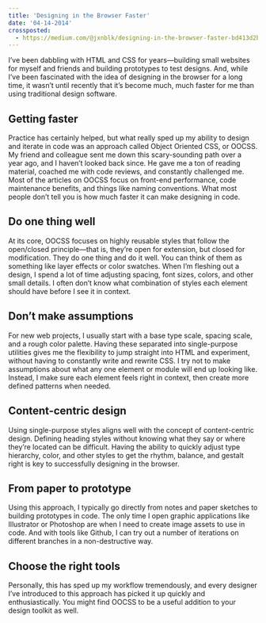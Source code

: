 ```yaml
---
title: 'Designing in the Browser Faster'
date: '04-14-2014'
crossposted:
  - https://medium.com/@jxnblk/designing-in-the-browser-faster-bd413d2bc4f3
---
```


I’ve been dabbling with HTML and CSS for years—building small websites for myself and friends and building prototypes to test designs. And, while I’ve been fascinated with the idea of designing in the browser for a long time, it wasn’t until recently that it’s become much, much faster for me than using traditional design software.

## Getting faster
Practice has certainly helped, but what really sped up my ability to design and iterate in code was an approach called Object Oriented CSS, or OOCSS. My friend and colleague sent me down this scary-sounding path over a year ago, and I haven’t looked back since. He gave me a ton of reading material, coached me with code reviews, and constantly challenged me. Most of the articles on OOCSS focus on front-end performance, code maintenance benefits, and things like naming conventions. What most people don’t tell you is how much faster it can make designing in code.

## Do one thing well
At its core, OOCSS focuses on highly reusable styles that follow the open/closed principle—that is, they’re open for extension, but closed for modification. They do one thing and do it well. You can think of them as something like layer effects or color swatches. When I’m fleshing out a design, I spend a lot of time adjusting spacing, font sizes, colors, and other small details. I often don’t know what combination of styles each element should have before I see it in context.

## Don’t make assumptions
For new web projects, I usually start with a base type scale, spacing scale, and a rough color palette. Having these separated into single-purpose utilities gives me the flexibility to jump straight into HTML and experiment, without having to constantly write and rewrite CSS. I try not to make assumptions about what any one element or module will end up looking like. Instead, I make sure each element feels right in context, then create more defined patterns when needed.

## Content-centric design
Using single-purpose styles aligns well with the concept of content-centric design. Defining heading styles without knowing what they say or where they’re located can be difficult. Having the ability to quickly adjust type hierarchy, color, and other styles to get the rhythm, balance, and gestalt right is key to successfully designing in the browser.

## From paper to prototype
Using this approach, I typically go directly from notes and paper sketches to building prototypes in code. The only time I open graphic applications like Illustrator or Photoshop are when I need to create image assets to use in code. And with tools like Github, I can try out a number of iterations on different branches in a non-destructive way.

## Choose the right tools
Personally, this has sped up my workflow tremendously, and every designer I’ve introduced to this approach has picked it up quickly and enthusiastically. You might find OOCSS to be a useful addition to your design toolkit as well.

